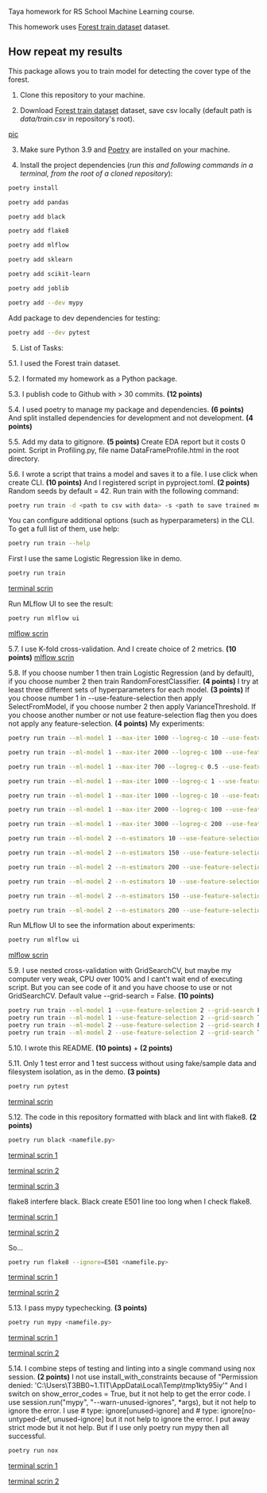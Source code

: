 Taya homework for RS School Machine Learning course.

This homework uses [Forest train dataset](https://www.kaggle.com/competitions/forest-cover-type-prediction/data) dataset.

## How repeat my results
This package allows you to train model for detecting the cover type of the forest.

1. Clone this repository to your machine.

2. Download [Forest train dataset](https://www.kaggle.com/competitions/forest-cover-type-prediction/data) dataset, save csv locally (default path is *data/train.csv* in repository's root).

[pic](https://disk.yandex.ru/i/OVLsGcZz82PNEw)

3. Make sure Python 3.9 and [Poetry](https://python-poetry.org/docs/) are installed on your machine.

4. Install the project dependencies (*run this and following commands in a terminal, from the root of a cloned repository*):
```sh
poetry install
```
```sh
poetry add pandas
```
```sh
poetry add black
```
```sh
poetry add flake8
```
```sh
poetry add mlflow
```
```sh
poetry add sklearn
```
```sh
poetry add scikit-learn
```
```sh
poetry add joblib
```
```sh
poetry add --dev mypy
```
Add package to dev dependencies for testing:
```sh
poetry add --dev pytest
```

5. List of Tasks:

5.1. I used the Forest train dataset.

5.2. I formated my homework as a Python package.

5.3. I publish code to Github with > 30 commits. **(12 points)**

5.4. I used poetry to manage my package and dependencies. **(6 points)** And split installed dependencies for development and not development. **(4 points)**

5.5. Add my data to gitignore. **(5 points)** 
Create EDA report but it costs 0 point. Script in Profiling.py, file name DataFrameProfile.html in the root directory. 

5.6. I wrote a script that trains a model and saves it to a file. I use click when create CLI. **(10 points)** 
And I registered script in pyproject.toml. **(2 points)**  Random seeds by default = 42.
Run train with the following command:
```sh
poetry run train -d <path to csv with data> -s <path to save trained model>
```
You can configure additional options (such as hyperparameters) in the CLI. To get a full list of them, use help:
```sh
poetry run train --help
```
First I use the same Logistic Regression like in demo. 
```sh
poetry run train
```
[terminal scrin](https://disk.yandex.ru/i/3FfS6YlUtlJL6A)

Run MLflow UI to see the result:
```sh
poetry run mlflow ui
```
[mlflow scrin](https://disk.yandex.ru/i/_hwLJt1YEBPF_A)

5.7. I use K-fold cross-validation. And I create choice of 2 metrics. **(10 points)** 
[mlflow scrin](https://disk.yandex.ru/i/bfA_JwR8ovNG5w)

5.8.
If you choose number 1 then train Logistic Regression (and by default), if you choose number 2 then train RandomForestClassifier. **(4 points)** 
I try at least three different sets of hyperparameters for each model. **(3 points)** 
If you choose number 1 in --use-feature-selection then apply SelectFromModel, if you choose number 2 then apply VarianceThreshold. If you choose another number or not use feature-selection flag then you does not apply any feature-selection. **(4 points)**
My experiments:
```sh
poetry run train --ml-model 1 --max-iter 1000 --logreg-c 10 --use-feature-selection 1
```
```sh
poetry run train --ml-model 1 --max-iter 2000 --logreg-c 100 --use-feature-selection 1
```
```sh
poetry run train --ml-model 1 --max-iter 700 --logreg-c 0.5 --use-feature-selection 1
```
```sh
poetry run train --ml-model 1 --max-iter 1000 --logreg-c 1 --use-feature-selection 1
```
```sh
poetry run train --ml-model 1 --max-iter 1000 --logreg-c 10 --use-feature-selection 2
```
```sh
poetry run train --ml-model 1 --max-iter 2000 --logreg-c 100 --use-feature-selection 2
```
```sh
poetry run train --ml-model 1 --max-iter 3000 --logreg-c 200 --use-feature-selection 2
```
```sh
poetry run train --ml-model 2 --n-estimators 10 --use-feature-selection 1
```
```sh
poetry run train --ml-model 2 --n-estimators 150 --use-feature-selection 1
```
```sh
poetry run train --ml-model 2 --n-estimators 200 --use-feature-selection 1
```
```sh
poetry run train --ml-model 2 --n-estimators 10 --use-feature-selection 2
```
```sh
poetry run train --ml-model 2 --n-estimators 150 --use-feature-selection 2
```
```sh
poetry run train --ml-model 2 --n-estimators 200 --use-feature-selection 2
```
Run MLflow UI to see the information about experiments:
```sh
poetry run mlflow ui
```

[mlflow scrin](https://disk.yandex.ru/i/O_80_G4_TAYVbg)

5.9. I use nested cross-validation with GridSearchCV, but maybe my computer very weak, CPU over 100% and I cant't wait end of executing script. But you can see code of it and you have choose to use or not GridSearchCV. Default value --grid-search = False. **(10 points)**
```sh
poetry run train --ml-model 1 --use-feature-selection 2 --grid-search False
poetry run train --ml-model 1 --use-feature-selection 2 --grid-search True
poetry run train --ml-model 2 --use-feature-selection 2 --grid-search False
poetry run train --ml-model 2 --use-feature-selection 2 --grid-search True
```

5.10. I wrote this README. **(10 points)** + **(2 points)**

5.11. Only 1 test error and 1 test success without using fake/sample data and filesystem isolation, as in the demo. **(3 points)**
```sh
poetry run pytest
```

[terminal scrin](https://disk.yandex.ru/i/KXHC_2dNt2v8Ng)

5.12. The code in this repository formatted with black and lint with flake8. **(2 points)**
```sh
poetry run black <namefile.py>
```
[terminal scrin 1](https://disk.yandex.ru/i/BEDZN42bQ7ngCw)

[terminal scrin 2](https://disk.yandex.ru/i/Yiz_g1z9vAGxmQ)

[terminal scrin 3](https://disk.yandex.ru/i/sAyNSz8V2lMXiQ)

flake8 interfere black. Black create E501 line too long when I check flake8.

[terminal scrin 1](https://disk.yandex.ru/i/uj0V3mtt5jDt7w)

[terminal scrin 2](https://disk.yandex.ru/i/kNKIjIo2N3OZBQ)

So...
```sh
poetry run flake8 --ignore=E501 <namefile.py>
```
[terminal scrin 1](https://disk.yandex.ru/i/EM7SUT6KtPZk5w)

[terminal scrin 2](https://disk.yandex.ru/i/vr_RlY96OuxV-w)

5.13. I pass mypy typechecking. **(3 points)**
```sh
poetry run mypy <namefile.py>
```
[terminal scrin 1](https://disk.yandex.ru/i/M1HFug595WNfYQ)

[terminal scrin 2](https://disk.yandex.ru/i/M0myvGh4d5ZHDQ)

5.14. I combine steps of testing and linting into a single command using nox session. **(2 points)**
I not use install_with_constraints because of "Permission denied: 'C:\\Users\\T3BB0~1.TIT\\AppData\\Local\\Temp\\tmp1kty95iy'"
And I switch on show_error_codes = True, but it not help to get the error code. 
I use session.run("mypy", "--warn-unused-ignores", *args), but it not help to ignore the error. 
I use # type: ignore[unused-ignore] and # type: ignore[no-untyped-def, unused-ignore] but it not help to ignore the error. 
I put away strict mode but it not help. 
But if I use only poetry run mypy then all successful.
```sh
poetry run nox
```
[terminal scrin 1](https://disk.yandex.ru/i/KruqP87YL8GpcA)

[terminal scrin 2](https://disk.yandex.ru/i/YemI2UaOdtDZJA)
